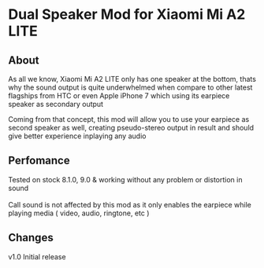 <h1>Dual Speaker Mod for Xiaomi Mi A2 LITE</h1>

<h2>About</h2>

As all we know, Xiaomi Mi A2 LITE only has one speaker at the bottom, thats why the sound output is quite underwhelmed when compare to other latest flagships from HTC or even Apple iPhone 7 which using its earpiece speaker as secondary output

Coming from that concept, this mod will allow you to use your earpiece as second speaker as well, creating pseudo-stereo output in result and should give better experience inplaying any audio

<h2>Perfomance</h2>

Tested on stock 8.1.0, 9.0 & working without any problem or distortion in sound <br>
<br>
Call sound is not affected by this mod as it only enables the earpiece while playing media ( video, audio, ringtone, etc )

<h2>Changes</h2>

v1.0
Initial release

